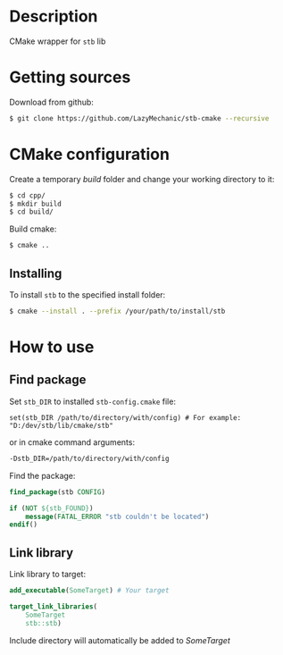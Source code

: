 # Description
CMake wrapper for `stb` lib

# Getting sources
Download from github:
```bash
$ git clone https://github.com/LazyMechanic/stb-cmake --recursive
```

# CMake configuration
Create a temporary *build* folder and change your working directory to it:
```bash
$ cd cpp/
$ mkdir build
$ cd build/
```

Build cmake:
```bash
$ cmake ..
```

## Installing
To install `stb` to the specified install folder:
```bash
$ cmake --install . --prefix /your/path/to/install/stb
```

# How to use
## Find package
Set `stb_DIR` to installed `stb-config.cmake` file:
```cmakes
set(stb_DIR /path/to/directory/with/config) # For example: "D:/dev/stb/lib/cmake/stb"
```
or in cmake command arguments:
```bash
-Dstb_DIR=/path/to/directory/with/config
```

Find the package:
```cmake
find_package(stb CONFIG)

if (NOT ${stb_FOUND})
    message(FATAL_ERROR "stb couldn't be located")
endif()
```

## Link library
Link library to target:
```cmake
add_executable(SomeTarget) # Your target

target_link_libraries(
    SomeTarget 
    stb::stb)
```
Include directory will automatically be added to *SomeTarget*